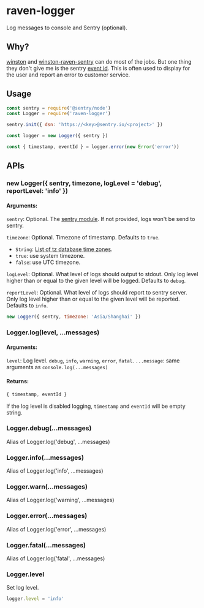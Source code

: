 # raven-logger
Log messages to console and Sentry (optional).

## Why?
[winston](https://github.com/winstonjs/winston) and
[winston-raven-sentry](https://github.com/niftylettuce/winston-raven-sentry) can do most of the jobs.
But one thing they don't give me is the sentry [event id](https://docs.sentry.io/clients/node/usage/#event-ids).
This is often used to display for the user and report an error to customer service.

## Usage
```js
const sentry = require('@sentry/node')
const Logger = require('raven-logger')

sentry.init({ dsn: 'https://<key>@sentry.io/<project>' })

const logger = new Logger({ sentry })

const { timestamp, eventId } = logger.error(new Error('error'))
```

## APIs
### new Logger({ sentry, timezone, logLevel = 'debug', reportLevel: 'info' })
#### Arguments:
`sentry`: Optional. The [sentry module](https://www.npmjs.com/package/@sentry/node). If not provided, logs won't be send to sentry.

`timezone`: Optional. Timezone of timestamp. Defaults to `true`.
  * `String`: [List of tz database time zones](https://en.wikipedia.org/wiki/List_of_tz_database_time_zones).
  * `true`: use system timezone.
  * `false`: use UTC timezone.

`logLevel`: Optional. What level of logs should output to stdout.
  Only log level higher than or equal to the given level will be logged.
  Defaults to `debug`.

`reportLevel`: Optional. What level of logs should report to sentry server.
  Only log level higher than or equal to the given level will be reported.
  Defaults to `info`.

```js
new Logger({ sentry, timezone: 'Asia/Shanghai' })
```

### Logger.log(level, ...messages)
#### Arguments:
`level`: Log level. `debug`, `info`, `warning`, `error`, `fatal`.
`...message`: same arguments as `console.log(...messages)`

#### Returns:
```js
{ timestamp, eventId }
```

If the log level is disabled logging, `timestamp` and `eventId` will be empty string.

### Logger.debug(...messages)
Alias of Logger.log('debug', ...messages)

### Logger.info(...messages)
Alias of Logger.log('info', ...messages)

### Logger.warn(...messages)
Alias of Logger.log('warning', ...messages)

### Logger.error(...messages)
Alias of Logger.log('error', ...messages)

### Logger.fatal(...messages)
Alias of Logger.log('fatal', ...messages)

### Logger.level
Set log level.

```js
logger.level = 'info'
```
